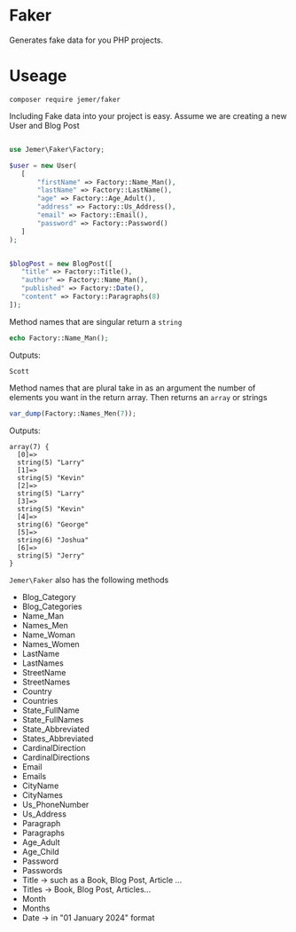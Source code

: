 # Faker
 Generates fake data for you PHP projects. 

 # Useage

```
composer require jemer/faker
```

 Including Fake data into your project is easy. Assume we are creating a new User and Blog Post

 ```php

use Jemer\Faker\Factory;

$user = new User(
    [
        "firstName" => Factory::Name_Man(),
        "lastName" => Factory::LastName(),
        "age" => Factory::Age_Adult(),
        "address" => Factory::Us_Address(),
        "email" => Factory::Email(),
        "password" => Factory::Password()
    ]
);


$blogPost = new BlogPost([
    "title" => Factory::Title(),
    "author" => Factory::Name_Man(),
    "published" => Factory::Date(),
    "content" => Factory::Paragraphs(8)
]);

```

Method names that are singular return a ```string```
```php
echo Factory::Name_Man();
```
Outputs: 
```
Scott
```

Method names that are plural take in as an argument the number of elements you want in the return array. Then returns an ```array``` or strings
```php
var_dump(Factory::Names_Men(7));
```
Outputs: 
```
array(7) {
  [0]=>
  string(5) "Larry"
  [1]=>
  string(5) "Kevin"
  [2]=>
  string(5) "Larry"
  [3]=>
  string(5) "Kevin"
  [4]=>
  string(6) "George"
  [5]=>
  string(6) "Joshua"
  [6]=>
  string(5) "Jerry"
}
```



```Jemer\Faker``` also has the following methods

* Blog_Category
* Blog_Categories
* Name_Man
* Names_Men
* Name_Woman
* Names_Women
* LastName
* LastNames
* StreetName
* StreetNames
* Country
* Countries
* State_FullName
* State_FullNames
* State_Abbreviated
* States_Abbreviated
* CardinalDirection
* CardinalDirections
* Email
* Emails
* CityName
* CityNames
* Us_PhoneNumber
* Us_Address
* Paragraph
* Paragraphs
* Age_Adult
* Age_Child
* Password
* Passwords
* Title -> such as a Book, Blog Post, Article ...
* Titles -> Book, Blog Post, Articles...
* Month
* Months
* Date -> in "01 January 2024" format








